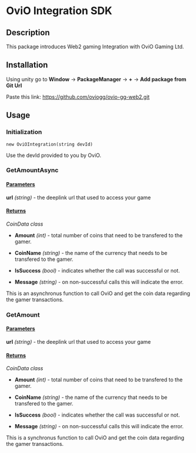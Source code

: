# OviO Integration SDK

## Description
This package introduces Web2 gaming Integration with OviO Gaming Ltd.

## Installation
Using unity go to **Window** -> **PackageManager** -> **+** -> **Add package from Git Url**

Paste this link:
https://github.com/oviogg/ovio-gg-web2.git

## Usage
### Initialization
```
new OviOIntegration(string devId)
```

Use the devId provided to you by OviO.

### GetAmountAsync
#### <u>Parameters</u>
**url** *(string)* - the deeplink url that used to access your game

#### <u>Returns</u>

_CoinData class_

+ **Amount**  *(int)* - total number of coins that need to be transfered to the gamer.

+ **CoinName** *(string)* - the name of the currency that needs to be transfered to the gamer.

+ **IsSuccess** *(bool)* - indicates whether the call was successful or not.

+ **Message** *(string)* - on non-successful calls this will indicate the error.



This is an asynchronus function to call OviO and get the coin data regarding the gamer transactions.

### GetAmount
#### <u>Parameters</u>
**url** *(string)* - the deeplink url that used to access your game

#### <u>Returns</u>

_CoinData class_

+ **Amount**  *(int)* - total number of coins that need to be transfered to the gamer.

+ **CoinName** *(string)* - the name of the currency that needs to be transfered to the gamer.

+ **IsSuccess** *(bool)* - indicates whether the call was successful or not.

+ **Message** *(string)* - on non-successful calls this will indicate the error.


This is a synchronus function to call OviO and get the coin data regarding the gamer transactions.
